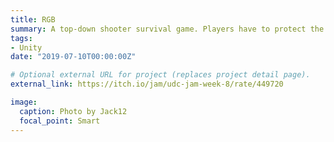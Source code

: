 ```yaml
---
title: RGB
summary: A top-down shooter survival game. Players have to protect the RGM element towers from subversions. Ranked 3rd in [Uity development community Jam](https://itch.io/jam/udc-jam-week-8). Video [link]().
tags:
- Unity
date: "2019-07-10T00:00:00Z"

# Optional external URL for project (replaces project detail page).
external_link: https://itch.io/jam/udc-jam-week-8/rate/449720

image:
  caption: Photo by Jack12
  focal_point: Smart
---
```

